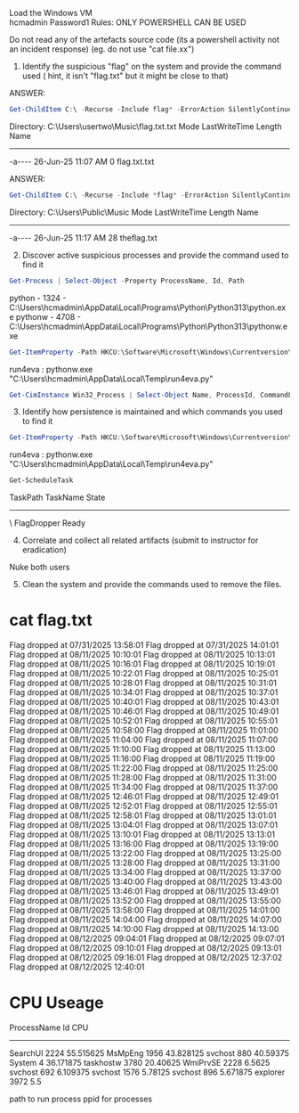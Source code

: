 Load the Windows VM  
hcmadmin
Password1
Rules:
ONLY POWERSHELL CAN BE USED

Do not read any of the artefacts source code (its a powershell activity not an incident response)
(eg. do not use "cat file.xx")



 1. Identify the suspicious "flag" on the system and provide the command used ( hint, it isn't "flag.txt" but it might be close to that)

ANSWER: 
```powershell
Get-ChildItem C:\ -Recurse -Include flag* -ErrorAction SilentlyContinue
```
Directory: C:\Users\usertwo\Music\flag.txt.txt
Mode                LastWriteTime         Length Name
----                -------------         ------ ----
-a----        26-Jun-25  11:07 AM              0 flag.txt.txt

ANSWER: 
```powershell
Get-ChildItem C:\ -Recurse -Include *flag* -ErrorAction SilentlyContinue
```
Directory: C:\Users\Public\Music
Mode                LastWriteTime         Length Name
----                -------------         ------ ----
-a----        26-Jun-25  11:17 AM             28 theflag.txt



2. Discover active suspicious processes and provide the command used to find it

```powershell
Get-Process | Select-Object -Property ProcessName, Id, Path
```
python - 1324 - C:\Users\hcmadmin\AppData\Local\Programs\Python\Python313\python.exe
pythonw - 4708 - C:\Users\hcmadmin\AppData\Local\Programs\Python\Python313\pythonw.exe

```powershell
Get-ItemProperty -Path HKCU:\Software\Microsoft\Windows\Currentversion\Run
```
run4eva               : pythonw.exe "C:\Users\hcmadmin\AppData\Local\Temp\run4eva.py"

```powershell
Get-CimInstance Win32_Process | Select-Object Name, ProcessId, CommandLine
```


3. Identify how persistence is maintained and which commands you used to find it

```powershell
Get-ItemProperty -Path HKCU:\Software\Microsoft\Windows\Currentversion\Run
```
run4eva               : pythonw.exe "C:\Users\hcmadmin\AppData\Local\Temp\run4eva.py"


```powershell
Get-ScheduleTask
```
TaskPath                                       TaskName                          State
--------                                       --------                          -----
\                                              FlagDropper                       Ready





4. Correlate and collect all related artifacts (submit to instructor for eradication)

Nuke both users





5. Clean the system and provide the commands used to remove the files. 





# cat flag.txt
Flag dropped at 07/31/2025 13:58:01
Flag dropped at 07/31/2025 14:01:01
Flag dropped at 08/11/2025 10:10:01
Flag dropped at 08/11/2025 10:13:01
Flag dropped at 08/11/2025 10:16:01
Flag dropped at 08/11/2025 10:19:01
Flag dropped at 08/11/2025 10:22:01
Flag dropped at 08/11/2025 10:25:01
Flag dropped at 08/11/2025 10:28:01
Flag dropped at 08/11/2025 10:31:01
Flag dropped at 08/11/2025 10:34:01
Flag dropped at 08/11/2025 10:37:01
Flag dropped at 08/11/2025 10:40:01
Flag dropped at 08/11/2025 10:43:01
Flag dropped at 08/11/2025 10:46:01
Flag dropped at 08/11/2025 10:49:01
Flag dropped at 08/11/2025 10:52:01
Flag dropped at 08/11/2025 10:55:01
Flag dropped at 08/11/2025 10:58:00
Flag dropped at 08/11/2025 11:01:00
Flag dropped at 08/11/2025 11:04:00
Flag dropped at 08/11/2025 11:07:00
Flag dropped at 08/11/2025 11:10:00
Flag dropped at 08/11/2025 11:13:00
Flag dropped at 08/11/2025 11:16:00
Flag dropped at 08/11/2025 11:19:00
Flag dropped at 08/11/2025 11:22:00
Flag dropped at 08/11/2025 11:25:00
Flag dropped at 08/11/2025 11:28:00
Flag dropped at 08/11/2025 11:31:00
Flag dropped at 08/11/2025 11:34:00
Flag dropped at 08/11/2025 11:37:00
Flag dropped at 08/11/2025 12:46:01
Flag dropped at 08/11/2025 12:49:01
Flag dropped at 08/11/2025 12:52:01
Flag dropped at 08/11/2025 12:55:01
Flag dropped at 08/11/2025 12:58:01
Flag dropped at 08/11/2025 13:01:01
Flag dropped at 08/11/2025 13:04:01
Flag dropped at 08/11/2025 13:07:01
Flag dropped at 08/11/2025 13:10:01
Flag dropped at 08/11/2025 13:13:01
Flag dropped at 08/11/2025 13:16:00
Flag dropped at 08/11/2025 13:19:00
Flag dropped at 08/11/2025 13:22:00
Flag dropped at 08/11/2025 13:25:00
Flag dropped at 08/11/2025 13:28:00
Flag dropped at 08/11/2025 13:31:00
Flag dropped at 08/11/2025 13:34:00
Flag dropped at 08/11/2025 13:37:00
Flag dropped at 08/11/2025 13:40:00
Flag dropped at 08/11/2025 13:43:00
Flag dropped at 08/11/2025 13:46:01
Flag dropped at 08/11/2025 13:49:01
Flag dropped at 08/11/2025 13:52:00
Flag dropped at 08/11/2025 13:55:00
Flag dropped at 08/11/2025 13:58:00
Flag dropped at 08/11/2025 14:01:00
Flag dropped at 08/11/2025 14:04:00
Flag dropped at 08/11/2025 14:07:00
Flag dropped at 08/11/2025 14:10:00
Flag dropped at 08/11/2025 14:13:00
Flag dropped at 08/12/2025 09:04:01
Flag dropped at 08/12/2025 09:07:01
Flag dropped at 08/12/2025 09:10:01
Flag dropped at 08/12/2025 09:13:01
Flag dropped at 08/12/2025 09:16:01
Flag dropped at 08/12/2025 12:37:02
Flag dropped at 08/12/2025 12:40:01

# CPU Useage
ProcessName   Id       CPU
-----------   --       ---
SearchUI    2224 55.515625
MsMpEng     1956 43.828125
svchost      880  40.59375
System         4 36.171875
taskhostw   3780  20.40625
WmiPrvSE    2228    6.5625
svchost      692  6.109375
svchost     1576   5.78125
svchost      896  5.671875
explorer    3972       5.5







path to run process
ppid for processes
